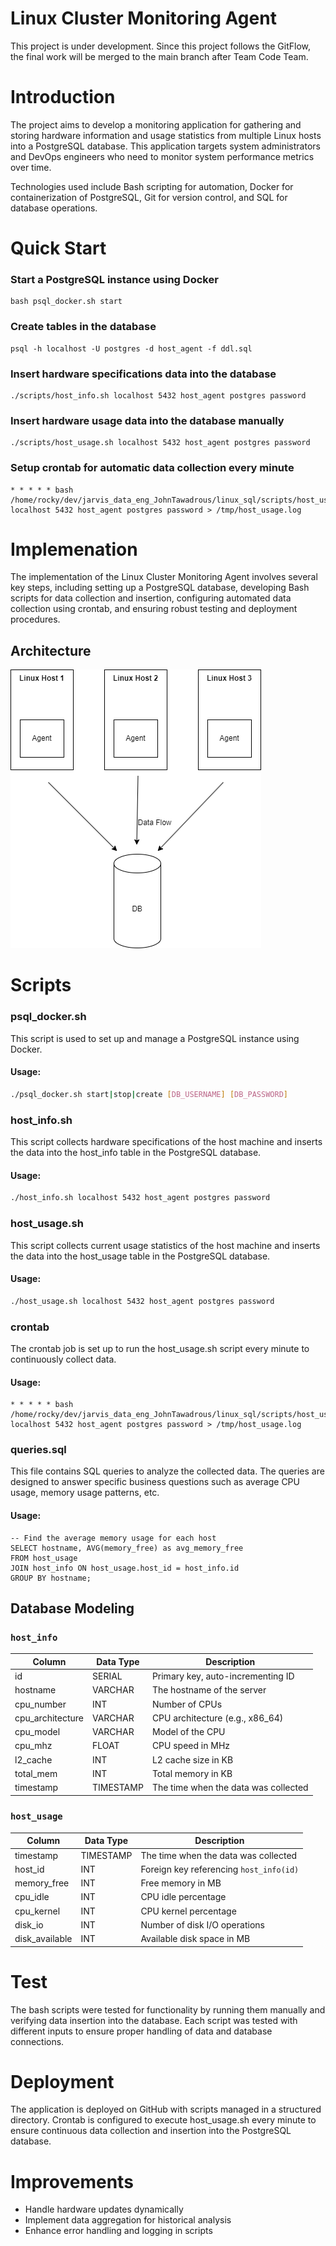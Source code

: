 # Linux Cluster Monitoring Agent
This project is under development. Since this project follows the GitFlow, the final work will be merged to the main branch after Team Code Team.

# Introduction
The project aims to develop a monitoring application for gathering and storing hardware information and usage statistics from multiple Linux hosts into a PostgreSQL database. This application targets system administrators and DevOps engineers who need to monitor system performance metrics over time.

Technologies used include Bash scripting for automation, Docker for containerization of PostgreSQL, Git for version control, and SQL for database operations.

# Quick Start
### Start a PostgreSQL instance using Docker

```
bash psql_docker.sh start
```

### Create tables in the database
```
psql -h localhost -U postgres -d host_agent -f ddl.sql
```

### Insert hardware specifications data into the database
```
./scripts/host_info.sh localhost 5432 host_agent postgres password
```

### Insert hardware usage data into the database manually
```
./scripts/host_usage.sh localhost 5432 host_agent postgres password
```

### Setup crontab for automatic data collection every minute
```
* * * * * bash /home/rocky/dev/jarvis_data_eng_JohnTawadrous/linux_sql/scripts/host_usage.sh localhost 5432 host_agent postgres password > /tmp/host_usage.log
```

# Implemenation
The implementation of the Linux Cluster Monitoring Agent involves several key steps, including setting up a PostgreSQL database, developing Bash scripts for data collection and insertion, configuring automated data collection using crontab, and ensuring robust testing and deployment procedures.

## Architecture
![Architecture Diagram](assets/Diagram.png)

# Scripts
### psql_docker.sh
This script is used to set up and manage a PostgreSQL instance using Docker.

#### Usage:
```bash
./psql_docker.sh start|stop|create [DB_USERNAME] [DB_PASSWORD]
```

### host_info.sh
This script collects hardware specifications of the host machine and inserts the data into the host_info table in the PostgreSQL database.
#### Usage:
```bash
./host_info.sh localhost 5432 host_agent postgres password
```

### host_usage.sh
This script collects current usage statistics of the host machine and inserts the data into the host_usage table in the PostgreSQL database.
#### Usage:
```bash
./host_usage.sh localhost 5432 host_agent postgres password
```

### crontab
The crontab job is set up to run the host_usage.sh script every minute to continuously collect data.
#### Usage:
```
* * * * * bash /home/rocky/dev/jarvis_data_eng_JohnTawadrous/linux_sql/scripts/host_usage.sh localhost 5432 host_agent postgres password > /tmp/host_usage.log
```

### queries.sql
This file contains SQL queries to analyze the collected data. The queries are designed to answer specific business questions such as average CPU usage, memory usage patterns, etc.
#### Usage:
```
-- Find the average memory usage for each host
SELECT hostname, AVG(memory_free) as avg_memory_free
FROM host_usage
JOIN host_info ON host_usage.host_id = host_info.id
GROUP BY hostname;
```


## Database Modeling
### `host_info`
| Column         | Data Type | Description                               |
|----------------|-----------|-------------------------------------------|
| id             | SERIAL    | Primary key, auto-incrementing ID         |
| hostname       | VARCHAR   | The hostname of the server                |
| cpu_number     | INT       | Number of CPUs                            |
| cpu_architecture | VARCHAR | CPU architecture (e.g., x86_64)           |
| cpu_model      | VARCHAR   | Model of the CPU                          |
| cpu_mhz        | FLOAT     | CPU speed in MHz                          |
| l2_cache       | INT       | L2 cache size in KB                       |
| total_mem      | INT       | Total memory in KB                        |
| timestamp      | TIMESTAMP | The time when the data was collected      |

### `host_usage`
| Column         | Data Type | Description                               |
|----------------|-----------|-------------------------------------------|
| timestamp      | TIMESTAMP | The time when the data was collected      |
| host_id        | INT       | Foreign key referencing `host_info(id)`   |
| memory_free    | INT       | Free memory in MB                         |
| cpu_idle       | INT       | CPU idle percentage                       |
| cpu_kernel     | INT       | CPU kernel percentage                     |
| disk_io        | INT       | Number of disk I/O operations             |
| disk_available | INT       | Available disk space in MB                |

# Test
The bash scripts were tested for functionality by running them manually and verifying data insertion into the database. Each script was tested with different inputs to ensure proper handling of data and database connections.

# Deployment
The application is deployed on GitHub with scripts managed in a structured directory. Crontab is configured to execute host_usage.sh every minute to ensure continuous data collection and insertion into the PostgreSQL database.

# Improvements
- Handle hardware updates dynamically
- Implement data aggregation for historical analysis
- Enhance error handling and logging in scripts